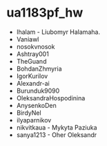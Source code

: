 # ua1183pf_hw


- lhalam - Liubomyr Halamaha. 
- Vaniawl
- nosokvnosok
- Ashtray001
- TheGuand
- BohdanZhmyria
- IgorKurilov
- Alexandr-ai
- Burunduk9090
- OleksandraHospodinina
- AnysenkoDen
- BirdyNel
- ilyaparnikov
- nikvitkaua - Mykyta Paziuka
- sanya1213 - Oher Oleksandr